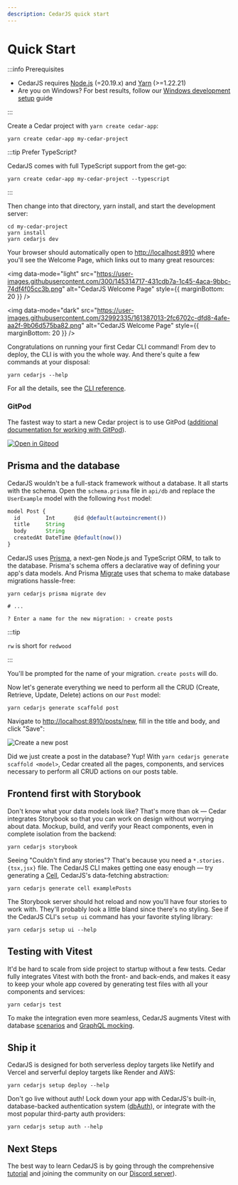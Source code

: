 ```yaml
---
description: CedarJS quick start
---
```


# Quick Start

:::info Prerequisites

- CedarJS requires [Node.js](https://nodejs.org/en/) (=20.19.x) and
  [Yarn](https://yarnpkg.com/) (>=1.22.21)
- Are you on Windows? For best results, follow our [Windows development
  setup](how-to/windows-development-setup.md) guide

:::

Create a Cedar project with `yarn create cedar-app`:

```
yarn create cedar-app my-cedar-project
```

:::tip Prefer TypeScript?

CedarJS comes with full TypeScript support from the get-go:

```
yarn create cedar-app my-cedar-project --typescript
```

:::

Then change into that directory, yarn install, and start the development server:

```
cd my-cedar-project
yarn install
yarn cedarjs dev
```

Your browser should automatically open to [http://localhost:8910](http://localhost:8910) where you'll see the Welcome Page, which links out to many great resources:

<img data-mode="light" src="https://user-images.githubusercontent.com/300/145314717-431cdb7a-1c45-4aca-9bbc-74df4f05cc3b.png" alt="CedarJS Welcome Page" style={{ marginBottom: 20 }} />

<img data-mode="dark" src="https://user-images.githubusercontent.com/32992335/161387013-2fc6702c-dfd8-4afe-aa2f-9b06d575ba82.png" alt="CedarJS Welcome Page" style={{ marginBottom: 20 }} />

Congratulations on running your first Cedar CLI command!
From dev to deploy, the CLI is with you the whole way.
And there's quite a few commands at your disposal:

```
yarn cedarjs --help
```

For all the details, see the [CLI reference](cli-commands.md).

### GitPod

The fastest way to start a new Cedar project is to use GitPod ([additional documentation for working with GitPod](./how-to/using-gitpod)).

[![Open in Gitpod](https://gitpod.io/button/open-in-gitpod.svg)](https://gitpod.io/#https://github.com/redwoodjs/starter)

## Prisma and the database

CedarJS wouldn't be a full-stack framework without a database. It all starts
with the schema. Open the `schema.prisma` file in `api/db` and replace the
`UserExample` model with the following `Post` model:

```js title="api/db/schema.prisma"
model Post {
  id        Int      @id @default(autoincrement())
  title     String
  body      String
  createdAt DateTime @default(now())
}
```

CedarJS uses [Prisma](https://www.prisma.io/), a next-gen Node.js and TypeScript
ORM, to talk to the database. Prisma's schema offers a declarative way of
defining your app's data models. And Prisma
[Migrate](https://www.prisma.io/migrate) uses that schema to make database
migrations hassle-free:

```
yarn cedarjs prisma migrate dev

# ...

? Enter a name for the new migration: › create posts
```

:::tip

`rw` is short for `redwood`

:::

You'll be prompted for the name of your migration. `create posts` will do.

Now let's generate everything we need to perform all the CRUD (Create, Retrieve, Update, Delete) actions on our `Post` model:

```
yarn cedarjs generate scaffold post
```

Navigate to [http://localhost:8910/posts/new](http://localhost:8910/posts/new), fill in the title and body, and click "Save":

<img src="https://user-images.githubusercontent.com/300/73028004-72262c00-3de9-11ea-8924-66d1cc1fceb6.png" alt="Create a new post" />

Did we just create a post in the database? Yup! With `yarn cedarjs generate scaffold <model>`, Cedar created all the pages, components, and services necessary to perform all CRUD actions on our posts table.

## Frontend first with Storybook

Don't know what your data models look like?
That's more than ok — Cedar integrates Storybook so that you can work on design without worrying about data.
Mockup, build, and verify your React components, even in complete isolation from the backend:

```
yarn cedarjs storybook
```

Seeing "Couldn't find any stories"?
That's because you need a `*.stories.{tsx,jsx}` file.
The CedarJS CLI makes getting one easy enough — try generating a [Cell](./cells), CedarJS's data-fetching abstraction:

```
yarn cedarjs generate cell examplePosts
```

The Storybook server should hot reload and now you'll have four stories to work with.
They'll probably look a little bland since there's no styling.
See if the CedarJS CLI's `setup ui` command has your favorite styling library:

```
yarn cedarjs setup ui --help
```

## Testing with Vitest

It'd be hard to scale from side project to startup without a few tests.
Cedar fully integrates Vitest with both the front- and back-ends, and makes it easy to keep your whole app covered by generating test files with all your components and services:

```
yarn cedarjs test
```

To make the integration even more seamless, CedarJS augments Vitest with database [scenarios](testing.md#scenarios) and [GraphQL mocking](testing.md#mocking-graphql-calls).

## Ship it

CedarJS is designed for both serverless deploy targets like Netlify and Vercel and serverful deploy targets like Render and AWS:

```
yarn cedarjs setup deploy --help
```

Don't go live without auth!
Lock down your app with CedarJS's built-in, database-backed authentication system ([dbAuth](authentication.md#self-hosted-auth-installation-and-setup)), or integrate with
the most popular third-party auth providers:

```
yarn cedarjs setup auth --help
```

## Next Steps

The best way to learn CedarJS is by going through the comprehensive [tutorial](tutorial/foreword.md) and joining the community on our [Discord server](https://cedarjs.com/discord)).
